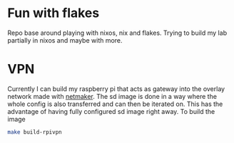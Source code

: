 # Fun with flakes

Repo base around playing with nixos, nix and flakes. Trying to build my lab partially in nixos and maybe with more.

# VPN
Currently I can build my raspberry pi that acts as gateway into the overlay network made with [netmaker](https://github.com/gravitl/netmaker).
The sd image is done in a way where the whole config is also transferred and can then be iterated on.
This has the advantage of having fully configured sd image right away.
To build the image
```bash
make build-rpivpn
```

